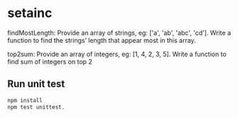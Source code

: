 # setainc
findMostLength:
Provide an array of strings, eg: ['a', 'ab', 'abc', 'cd']. Write a function to find the strings’ length that appear most in this array.

top2sum:
Provide an array of integers, eg: [1, 4, 2, 3, 5]. Write a function to find sum of integers on top 2

## Run unit test
```bash
npm install
npm test unittest.
```
